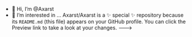 - 👋 Hi, I’m @Axarst
- 👀 I’m interested in ...
Axarst/Axarst is a ✨ special ✨ repository because its `README.md` (this file) appears on your GitHub profile.
You can click the Preview link to take a look at your changes.
--->
